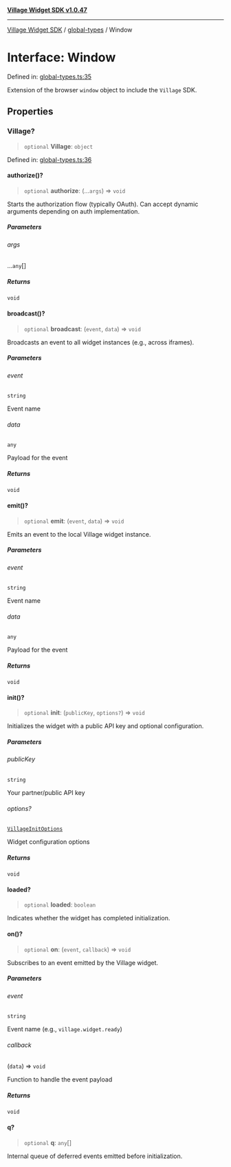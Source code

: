 [**Village Widget SDK v1.0.47**](../../README.md)

***

[Village Widget SDK](../../modules.md) / [global-types](../README.md) / Window

# Interface: Window

Defined in: [global-types.ts:35](https://github.com/VillageHQ/village-widget-sdk/blob/fccf09a5551957cd04cf7b6132e6f7e80cf4a38f/src/config/global-types.ts#L35)

Extension of the browser `window` object to include the `Village` SDK.

## Properties

### Village?

> `optional` **Village**: `object`

Defined in: [global-types.ts:36](https://github.com/VillageHQ/village-widget-sdk/blob/fccf09a5551957cd04cf7b6132e6f7e80cf4a38f/src/config/global-types.ts#L36)

#### authorize()?

> `optional` **authorize**: (...`args`) => `void`

Starts the authorization flow (typically OAuth).
Can accept dynamic arguments depending on auth implementation.

##### Parameters

###### args

...`any`[]

##### Returns

`void`

#### broadcast()?

> `optional` **broadcast**: (`event`, `data`) => `void`

Broadcasts an event to all widget instances (e.g., across iframes).

##### Parameters

###### event

`string`

Event name

###### data

`any`

Payload for the event

##### Returns

`void`

#### emit()?

> `optional` **emit**: (`event`, `data`) => `void`

Emits an event to the local Village widget instance.

##### Parameters

###### event

`string`

Event name

###### data

`any`

Payload for the event

##### Returns

`void`

#### init()?

> `optional` **init**: (`publicKey`, `options?`) => `void`

Initializes the widget with a public API key and optional configuration.

##### Parameters

###### publicKey

`string`

Your partner/public API key

###### options?

[`VillageInitOptions`](VillageInitOptions.md)

Widget configuration options

##### Returns

`void`

#### loaded?

> `optional` **loaded**: `boolean`

Indicates whether the widget has completed initialization.

#### on()?

> `optional` **on**: (`event`, `callback`) => `void`

Subscribes to an event emitted by the Village widget.

##### Parameters

###### event

`string`

Event name (e.g., `village.widget.ready`)

###### callback

(`data`) => `void`

Function to handle the event payload

##### Returns

`void`

#### q?

> `optional` **q**: `any`[]

Internal queue of deferred events emitted before initialization.
